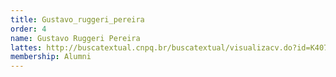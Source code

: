 ```yaml
---
title: Gustavo_ruggeri_pereira
order: 4
name: Gustavo Ruggeri Pereira
lattes: http://buscatextual.cnpq.br/buscatextual/visualizacv.do?id=K4071532J2
membership: Alumni
---
```


